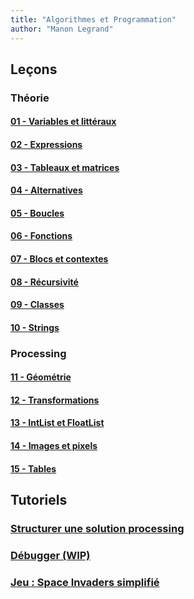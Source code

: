 ```yaml
---
title: "Algorithmes et Programmation"
author: "Manon Legrand"
---
```


## Leçons

### Théorie
#### [01 - Variables et littéraux](cours/01-variables-litteraux.md) 
#### [02 - Expressions](cours/02-expressions.md)
#### [03 - Tableaux et matrices](cours/03-tableaux-matrices.md)
#### [04 - Alternatives](cours/04-alternatives.md)
#### [05 - Boucles](cours/05-boucles.md)
#### [06 - Fonctions](cours/06-fonctions.md)
#### [07 - Blocs et contextes](cours/07-blocs-contextes.md)
#### [08 - Récursivité](cours/08-recursivite.md)
#### [09 - Classes](cours/09-classes.md)
#### [10 - Strings](cours/10-strings.md)

### Processing
#### [11 - Géométrie](cours/11-geometrie.md)
#### [12 - Transformations](cours/12-transformations.md)
#### [13 - IntList et FloatList](cours/13-intlist-floatlist.md)
#### [14 - Images et pixels](cours/14-images-pixels)
#### [15 - Tables](cours/15-tables.md)



## Tutoriels
### [Structurer une solution processing](tutoriels/structurer-une-solution.md)
### [Débugger (WIP)](tutoriels/debugger.md)
### [Jeu : Space Invaders simplifié](tutoriels/space-invaders.md)

